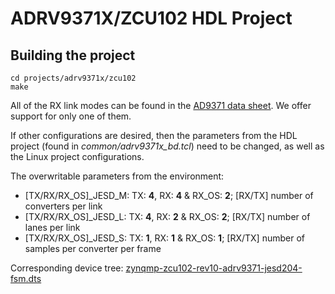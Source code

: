 # ADRV9371X/ZCU102 HDL Project

## Building the project

```
cd projects/adrv9371x/zcu102
make
```

All of the RX link modes can be found in the [AD9371 data sheet](https://www.analog.com/media/en/technical-documentation/data-sheets/AD9371.pdf). We offer support for only one of them.

If other configurations are desired, then the parameters from the HDL project (found in *common/adrv9371x_bd.tcl*) need to be changed, as well as the Linux project configurations.

The overwritable parameters from the environment:

- [TX/RX/RX_OS]_JESD_M: TX: **4**, RX: **4** & RX_OS: **2**; [RX/TX] number of converters per link
- [TX/RX/RX_OS]_JESD_L: TX: **4**, RX: **2** & RX_OS: **2**; [RX/TX] number of lanes per link
- [TX/RX/RX_OS]_JESD_S: TX: **1**, RX: **1** & RX_OS: **1**; [RX/TX] number of samples per converter per frame

Corresponding device tree: [zynqmp-zcu102-rev10-adrv9371-jesd204-fsm.dts](https://github.com/analogdevicesinc/linux/blob/main/arch/arm64/boot/dts/xilinx/zynqmp-zcu102-rev10-adrv9371-jesd204-fsm.dts)
